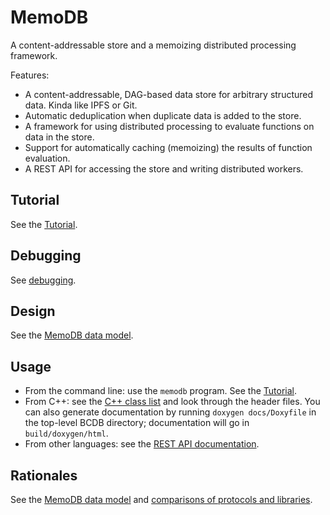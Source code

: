# MemoDB

A content-addressable store and a memoizing distributed processing framework.

Features:

- A content-addressable, DAG-based data store for arbitrary structured data.
  Kinda like IPFS or Git.
- Automatic deduplication when duplicate data is added to the store.
- A framework for using distributed processing to evaluate functions on data in
  the store.
- Support for automatically caching (memoizing) the results of function
  evaluation.
- A REST API for accessing the store and writing distributed workers.

## Tutorial

See the [Tutorial].

## Debugging

See [debugging].

## Design

See the [MemoDB data model].

## Usage

- From the command line: use the `memodb` program. See the [Tutorial].
- From C++: see the [C++ class list] and look through the header files. You can
  also generate documentation by running `doxygen docs/Doxyfile` in the
  top-level BCDB directory; documentation will go in `build/doxygen/html`.
- From other languages: see the [REST API documentation].

## Rationales

See the [MemoDB data model] and [comparisons of protocols and libraries].

[C++ class list]: ./classes.md
[comparisons of protocols and libraries]: ./comparisons.md
[debugging]: ./debugging.md
[MemoDB data model]: ./data-model.md
[REST API documentation]: ./rest-api.md
[Tutorial]: ./tutorial.md
